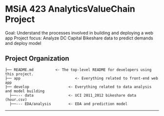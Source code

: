 
MSiA 423 AnalyticsValueChain Project
==============================

Goal: Understand the processes involved in building and deploying a web app
Project focus: Analyze DC Capital Bikeshare data to predict demands and deploy model 

Project Organization
------------

    ├── README.md          <- The top-level README for developers using this project.
    ├── app                         <- Everything related to front-end web app
    ├── develop                  <- Everything related to data analysis and model building                 
      ├──--- data                <- UCI 2011_2012 bikeshare data (hour.csv)
      ├──--- EDA/analysis        <- EDA and prediction model

--------